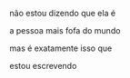 não estou dizendo que ela é

a pessoa mais fofa do mundo

mas é exatamente isso que

estou escrevendo
